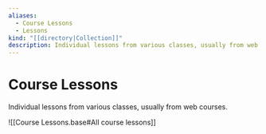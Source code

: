 ```yaml
---
aliases:
  - Course Lessons
  - Lessons
kind: "[[directory|Collection]]"
description: Individual lessons from various classes, usually from web courses.
---
```

# Course Lessons
Individual lessons from various classes, usually from web courses. 

![[Course Lessons.base#All course lessons]]